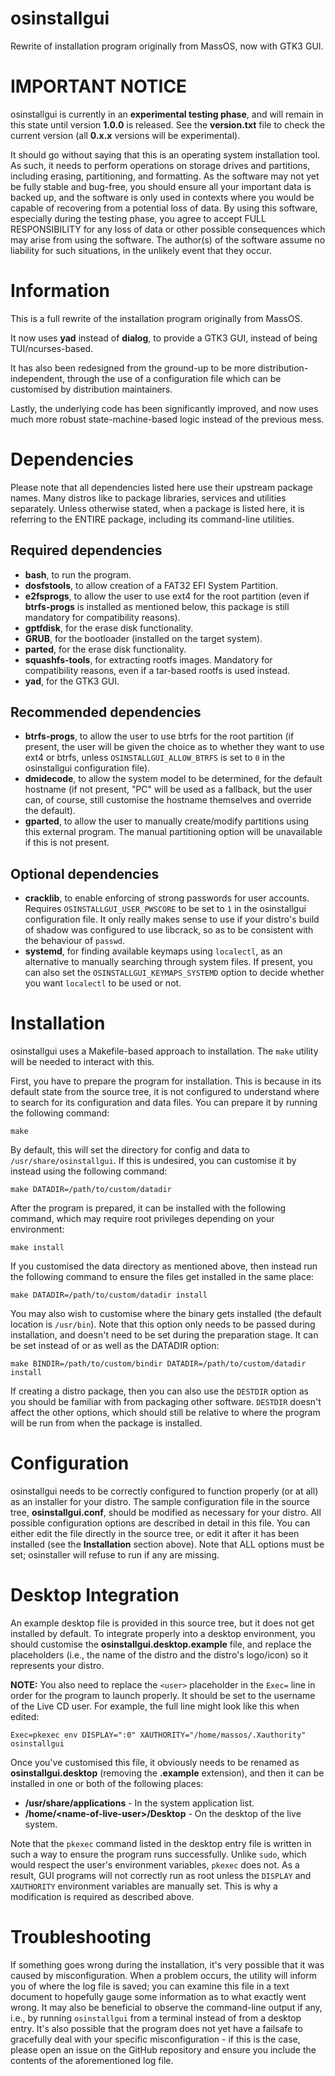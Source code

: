 # osinstallgui
Rewrite of installation program originally from MassOS, now with GTK3 GUI.

# IMPORTANT NOTICE
osinstallgui is currently in an **experimental testing phase**, and will remain
in this state until version **1.0.0** is released. See the **version.txt** file
to check the current version (all **0.x.x** versions will be experimental).

It should go without saying that this is an operating system installation tool.
As such, it needs to perform operations on storage drives and partitions,
including erasing, partitioning, and formatting. As the software may not yet be
fully stable and bug-free, you should ensure all your important data is backed
up, and the software is only used in contexts where you would be capable of
recovering from a potential loss of data. By using this software, especially
during the  testing phase, you agree to accept FULL RESPONSIBILITY for any loss
of data or other possible consequences which may arise from using the software.
The author(s) of the software assume no liability for such situations, in the
unlikely event that they occur.

# Information
This is a full rewrite of the installation program originally from MassOS.

It now uses **yad** instead of **dialog**, to provide a GTK3 GUI, instead of
being TUI/ncurses-based.

It has also been redesigned from the ground-up to be more
distribution-independent, through the use of a configuration file which can be
customised by distribution maintainers.

Lastly, the underlying code has been significantly improved, and now uses much
more robust state-machine-based logic instead of the previous mess.

# Dependencies
Please note that all dependencies listed here use their upstream package names.
Many distros like to package libraries, services and utilities separately.
Unless otherwise stated, when a package is listed here, it is referring to the
ENTIRE package, including its command-line utilities.

## Required dependencies
- **bash**, to run the program.
- **dosfstools**, to allow creation of a FAT32 EFI System Partition.
- **e2fsprogs**, to allow the user to use ext4 for the root partition (even if
  **btrfs-progs** is installed as mentioned below, this package is still
  mandatory for compatibility reasons).
- **gptfdisk**, for the erase disk functionality.
- **GRUB**, for the bootloader (installed on the target system).
- **parted**, for the erase disk functionality.
- **squashfs-tools**, for extracting rootfs images. Mandatory for compatibility
  reasons, even if a tar-based rootfs is used instead.
- **yad**, for the GTK3 GUI.

## Recommended dependencies
- **btrfs-progs**, to allow the user to use btrfs for the root partition (if
  present, the user will be given the choice as to whether they want to use
  ext4 or btrfs, unless `OSINSTALLGUI_ALLOW_BTRFS` is set to `0` in the
  osinstallgui configuration file).
- **dmidecode**, to allow the system model to be determined, for the default
  hostname (if not present, "PC" will be used as a fallback, but the user can,
  of course, still customise the hostname themselves and override the default).
- **gparted**, to allow the user to manually create/modify partitions using
  this external program. The manual partitioning option will be unavailable if
  this is not present.

## Optional dependencies
- **cracklib**, to enable enforcing of strong passwords for user accounts.
  Requires `OSINSTALLGUI_USER_PWSCORE` to be set to `1` in the osinstallgui
  configuration file. It only really makes sense to use if your distro's build
  of shadow was configured to use libcrack, so as to be consistent with the
  behaviour of `passwd`.
- **systemd**, for finding available keymaps using `localectl`, as an
  alternative to manually searching through system files. If present, you can
  also set the `OSINSTALLGUI_KEYMAPS_SYSTEMD` option to decide whether you want
  `localectl` to be used or not.

# Installation
osinstallgui uses a Makefile-based approach to installation. The `make` utility
will be needed to interact with this.

First, you have to prepare the program for installation. This is because in its
default state from the source tree, it is not configured to understand where to
search for its configuration and data files. You can prepare it by running the
following command:
```
make
```
By default, this will set the directory for config and data to
`/usr/share/osinstallgui`. If this is undesired, you can customise it by
instead using the following command:
```
make DATADIR=/path/to/custom/datadir
```
After the program is prepared, it can be installed with the following command,
which may require root privileges depending on your environment:
```
make install
```
If you customised the data directory as mentioned above, then instead run the
following command to ensure the files get installed in the same place:
```
make DATADIR=/path/to/custom/datadir install
```
You may also wish to customise where the binary gets installed (the default
location is `/usr/bin`). Note that this option only needs to be passed during
installation, and doesn't need to be set during the preparation stage. It can
be set instead of or as well as the DATADIR option:
```
make BINDIR=/path/to/custom/bindir DATADIR=/path/to/custom/datadir install
```
If creating a distro package, then you can also use the `DESTDIR` option as you
should be familiar with from packaging other software. `DESTDIR` doesn't affect
the other options, which should still be relative to where the program will
be run from when the package is installed.

# Configuration
osinstallgui needs to be correctly configured to function properly (or at all)
as an installer for your distro. The sample configuration file in the source
tree, **osinstallgui.conf**, should be modified as necessary for your distro.
All possible configuration options are described in detail in this file. You
can either edit the file directly in the source tree, or edit it after it has
been installed (see the **Installation** section above). Note that ALL options
must be set; osinstaller will refuse to run if any are missing.

# Desktop Integration
An example desktop file is provided in this source tree, but it does not get
installed by default. To integrate properly into a desktop environment, you
should customise the **osinstallgui.desktop.example** file, and replace the
placeholders (i.e., the name of the distro and the distro's logo/icon) so it
represents your distro.

**NOTE:** You also need to replace the `<user>` placeholder in the `Exec=` line
in order for the program to launch properly. It should be set to the username
of the Live CD user. For example, the full line might look like this when
edited:
```
Exec=pkexec env DISPLAY=":0" XAUTHORITY="/home/massos/.Xauthority" osinstallgui
```

Once you've customised this file, it obviously needs to be renamed as
**osinstallgui.desktop** (removing the **.example** extension), and then it can
be installed in one or both of the following places:

- **/usr/share/applications** - In the system application list.
- **/home/\<name-of-live-user>/Desktop** - On the desktop of the live system.

Note that the `pkexec` command listed in the desktop entry file is written in
such a way to ensure the program runs successfully. Unlike `sudo`, which would
respect the user's environment variables, `pkexec` does not. As a result, GUI
programs will not correctly run as root unless the `DISPLAY` and `XAUTHORITY`
environment variables are manually set. This is why a modification is required
as described above.

# Troubleshooting
If something goes wrong during the installation, it's very possible that it was
caused by misconfiguration. When a problem occurs, the utility will inform you
of where the log file is saved; you can examine this file in a text document to
hopefully gauge some information as to what exactly went wrong. It may also be
beneficial to observe the command-line output if any, i.e., by running
`osinstallgui` from a terminal instead of from a desktop entry. It's also
possible that the program does not yet have a failsafe to gracefully deal with
your specific misconfiguration - if this is the case, please open an issue on
the GitHub repository and ensure you include the contents of the aforementioned
log file.
